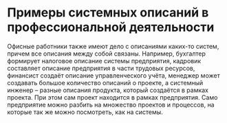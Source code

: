 # Примеры системных описаний в профессиональной деятельности

Офисные работники также имеют дело с описаниями каких-то систем, причем все описания между собой связаны. Например, бухгалтер формирует налоговое описание системы предприятия, кадровик составляет описание предприятия в части трудовых ресурсов, финансист создаёт описание управленческого учёта, менеджер может создавать большое количество описаний о проекте, а системный инженер – разные описания продукта, который создаётся в рамках проекта. При этом сам проект находится в рамках предприятия. Само предприятие можно разбить на множество проектов и процессов, на которые так же можно посмотреть, как на системы.
